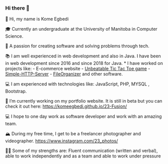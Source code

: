 ### Hi there 👋

<!--
**komeegbedi/komeegbedi** is a ✨ _special_ ✨ repository because its `README.md` (this file) appears on your GitHub profile.

Here are some ideas to get you started:

- 🔭 I’m currently working on ...
- 🌱 I’m currently learning ...
- 👯 I’m looking to collaborate on ...
- 🤔 I’m looking for help with ...
- 💬 Ask me about ...
- 📫 How to reach me: ...
- 😄 Pronouns: ...
- ⚡ Fun fact: ...
-->
👋 Hi, my name is Kome Egbedi

🎓 Currently an undergraduate at the University of Manitoba in Computer Science.

🌇 A passion for creating software and solving problems through tech.

📚 I am well experienced in web development and also in Java. I have been in web development since 2016 and since 2018 for Java.
    * I have worked on projects like: 
        - E-commerce website 
        - [Unbeatable Tic Tac Toe game](https://komeegbedi.github.io/Tic-Tac-Toe/) 
        - [Simple-HTTP-Server](https://github.com/komeegbedi/Simple-HTTP-Server) 
        - [FileOrganizer](https://github.com/komeegbedi/FileOrganizer) and other software.
    
💻  I am experienced with technologies like:  JavaScript, PHP, MYSQL , Bootstrap.
    
🔭 I’m currently working on my portfolio website. It is still in beta but you can check it out here: https://komeegbedi.github.io/23-Fusion/

💻 I hope to one day work as software developer and work with an amazing team.

🏔  During my free time, I get to be a freelancer photographer and videographer. https://www.instagram.com/23_photos/

💪🏽 Some of my strengths are: Fluent communication (written and verbal), able to work independently and as a team and able to work under pressure
